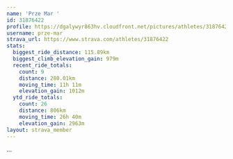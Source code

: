 ```yaml
---
name: 'Prze Mar '
id: 31876422
profile: https://dgalywyr863hv.cloudfront.net/pictures/athletes/31876422/22548952/3/large.jpg
username: prze-mar
strava_url: https://www.strava.com/athletes/31876422
stats:
  biggest_ride_distance: 115.89km
  biggest_climb_elevation_gain: 979m
  recent_ride_totals:
    count: 9
    distance: 280.01km
    moving_time: 11h 11m
    elevation_gain: 1012m
  ytd_ride_totals:
    count: 26
    distance: 806km
    moving_time: 26h 40m
    elevation_gain: 2963m
layout: strava_member
--- 
```

...
